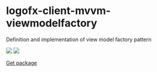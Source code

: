 # logofx-client-mvvm-viewmodelfactory
Definition and implementation of view model factory pattern

<img src=https://ci.appveyor.com/api/projects/status/github/logofx/logofx-client-mvvm-viewmodelfactory>

<img src=https://img.shields.io/nuget/dt/LogoFX.Client.Mvvm.ViewModelFactory>

[Get package](https://www.nuget.org/packages/LogoFX.Client.Mvvm.ViewModelFactory)